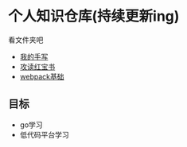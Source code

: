 # 个人知识仓库(持续更新ing)
看文件夹吧
- [我的手写](./手写/)
- [攻读红宝书](./攻读红宝书(第四版)/)
- [webpack基础](./webpack/README.md)

## 目标
- go学习
- 低代码平台学习
